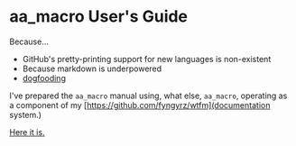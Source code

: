 # aa\_macro User's Guide

Because...

* GitHub's pretty-printing support for new languages is non-existent
* Because markdown is underpowered
* [dogfooding](https://en.wikipedia.org/wiki/Eating_your_own_dog_food)

I've prepared the `aa_macro` manual using, what else, `aa_macro`,
operating as a component of my [https://github.com/fyngyrz/wtfm](documentation system.)

[Here it is.](http://ourtimelines.com/aamacrodoc/tocpage.html)

